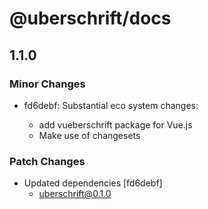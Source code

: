 # @uberschrift/docs

## 1.1.0

### Minor Changes

- fd6debf: Substantial eco system changes:

  - add vueberschrift package for Vue.js
  - Make use of changesets

### Patch Changes

- Updated dependencies [fd6debf]
  - uberschrift@0.1.0
